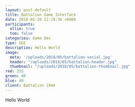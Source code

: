 ```yaml
---
layout: post-default
title: Battalion Game Interface
date: 2018-05-20 12:19:36 +0000
participants:
  ollie: true
  tom: false
categories: Game Dev
type: GUI
description: Hello World
image:
  meta: '/uploads/2018/05/battalion-social.jpg'
  header: "/uploads/2018/05/battalion-header.jpg"
  thumbnail: "/uploads/2018/05/battalion-thumbnail.jpg"
red: 255
green: 40
blue: 40
client: Battalion 1944
---
```

Hello World